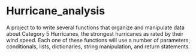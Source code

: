 # Hurricane_analysis
A project to to write several functions that organize and manipulate data about Category 5 Hurricanes, the strongest hurricanes as rated by their wind speed. 
Each one of these functions will use a number of parameters, conditionals, lists, dictionaries, string manipulation, and return statements.
